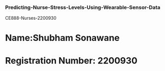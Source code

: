### Predicting-Nurse-Stress-Levels-Using-Wearable-Sensor-Data
 CE888-Nurses-2200930
 
# Name:Shubham Sonawane
# Registration Number: 2200930

